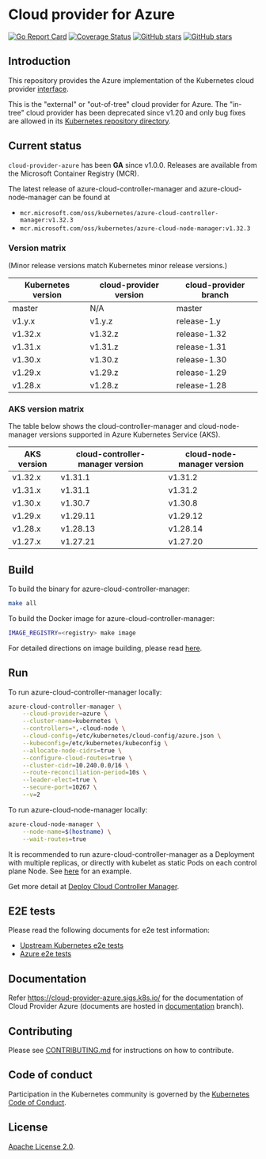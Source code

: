 # Cloud provider for Azure

[![Go Report Card](https://goreportcard.com/badge/sigs.k8s.io/cloud-provider-azure)](https://goreportcard.com/report/sigs.k8s.io/cloud-provider-azure)
[![Coverage Status](https://coveralls.io/repos/github/kubernetes-sigs/cloud-provider-azure/badge.svg?branch=master)](https://coveralls.io/github/kubernetes-sigs/cloud-provider-azure?branch=master)
[![GitHub stars](https://img.shields.io/github/stars/kubernetes-sigs/cloud-provider-azure.svg)](https://github.com/kubernetes-sigs/cloud-provider-azure/stargazers)
[![GitHub stars](https://img.shields.io/badge/contributions-welcome-orange.svg)](https://github.com/kubernetes-sigs/cloud-provider-azure/blob/master/CONTRIBUTING.md)

## Introduction

This repository provides the Azure implementation of the Kubernetes cloud provider [interface](https://github.com/kubernetes/cloud-provider).

This is the "external" or "out-of-tree" cloud provider for Azure. The "in-tree" cloud provider has been deprecated since v1.20 and only bug fixes are allowed in its [Kubernetes repository directory](https://github.com/kubernetes/kubernetes/tree/master/staging/src/k8s.io/legacy-cloud-providers/azure).

## Current status

`cloud-provider-azure` has been **GA** since v1.0.0. Releases are available from the Microsoft Container Registry (MCR).

The latest release of azure-cloud-controller-manager and azure-cloud-node-manager can be found at

* `mcr.microsoft.com/oss/kubernetes/azure-cloud-controller-manager:v1.32.3`
* `mcr.microsoft.com/oss/kubernetes/azure-cloud-node-manager:v1.32.3`

### Version matrix

(Minor release versions match Kubernetes minor release versions.)

| Kubernetes version | cloud-provider version | cloud-provider branch |
|--------------------|------------------------|-----------------------|
| master             | N/A                    | master                |
| v1.y.x             | v1.y.z                 | release-1.y           |
| v1.32.x            | v1.32.z                | release-1.32          |
| v1.31.x            | v1.31.z                | release-1.31          |
| v1.30.x            | v1.30.z                | release-1.30          |
| v1.29.x            | v1.29.z                | release-1.29          |
| v1.28.x            | v1.28.z                | release-1.28          |

### AKS version matrix

The table below shows the cloud-controller-manager and cloud-node-manager versions supported in Azure Kubernetes Service (AKS).

| AKS version                 | cloud-controller-manager version | cloud-node-manager version |
|-----------------------------|----------------------------------|----------------------------|
| v1.32.x                     | v1.31.1                          | v1.31.2                    |
| v1.31.x                     | v1.31.1                          | v1.31.2                    |
| v1.30.x                     | v1.30.7                          | v1.30.8                    |
| v1.29.x                     | v1.29.11                          | v1.29.12                    |
| v1.28.x                     | v1.28.13                         | v1.28.14                    |
| v1.27.x                     | v1.27.21                         | v1.27.20                   |

## Build

To build the binary for azure-cloud-controller-manager:

```sh
make all
```

To build the Docker image for azure-cloud-controller-manager:

```sh
IMAGE_REGISTRY=<registry> make image
```

For detailed directions on image building, please read [here](http://kubernetes-sigs.github.io/cloud-provider-azure/development/image-building/).

## Run

To run azure-cloud-controller-manager locally:

```sh
azure-cloud-controller-manager \
    --cloud-provider=azure \
    --cluster-name=kubernetes \
    --controllers=*,-cloud-node \
    --cloud-config=/etc/kubernetes/cloud-config/azure.json \
    --kubeconfig=/etc/kubernetes/kubeconfig \
    --allocate-node-cidrs=true \
    --configure-cloud-routes=true \
    --cluster-cidr=10.240.0.0/16 \
    --route-reconciliation-period=10s \
    --leader-elect=true \
    --secure-port=10267 \
    --v=2
```

To run azure-cloud-node-manager locally:

```sh
azure-cloud-node-manager \
    --node-name=$(hostname) \
    --wait-routes=true
```

It is recommended to run azure-cloud-controller-manager as a Deployment with multiple replicas, or directly with kubelet as static Pods on each control plane Node. See [here](examples/out-of-tree/cloud-controller-manager.yaml) for an example.

Get more detail at [Deploy Cloud Controller Manager](http://kubernetes-sigs.github.io/cloud-provider-azure/install/azure-ccm/).

## E2E tests

Please read the following documents for e2e test information:

- [Upstream Kubernetes e2e tests](http://kubernetes-sigs.github.io/cloud-provider-azure/development/e2e/e2e-tests/)
- [Azure e2e tests](http://kubernetes-sigs.github.io/cloud-provider-azure/development/e2e/e2e-tests-azure/)

## Documentation

Refer <https://cloud-provider-azure.sigs.k8s.io/> for the documentation of Cloud Provider Azure (documents are hosted in [documentation](https://github.com/kubernetes-sigs/cloud-provider-azure/tree/documentation) branch).

## Contributing

Please see [CONTRIBUTING.md](CONTRIBUTING.md) for instructions on how to contribute.

## Code of conduct

Participation in the Kubernetes community is governed by the [Kubernetes Code of Conduct](code-of-conduct.md).

## License

[Apache License 2.0](LICENSE).
